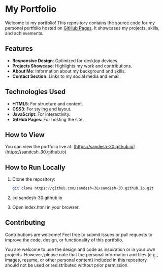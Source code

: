 # My Portfolio

Welcome to my portfolio! This repository contains the source code for my personal portfolio hosted on [GitHub Pages](https://sandesh-30.github.io). It showcases my projects, skills, and achievements.

## Features

- **Responsive Design**: Optimized for desktop devices.
- **Projects Showcase**: Highlights my work and contributions.
- **About Me**: Information about my background and skills.
- **Contact Section**: Links to my social media and email.

## Technologies Used

- **HTML5**: For structure and content.
- **CSS3**: For styling and layout.
- **JavaScript**: For interactivity.
- **GitHub Pages**: For hosting the site.

## How to View

You can view the portfolio live at: [https://sandesh-30.github.io](https://sandesh-30.github.io)

## How to Run Locally

1. Clone the repository:
   ```bash
   git clone https://github.com/sandesh-30/sandesh-30.github.io.git
   ```

2. cd sandesh-30.github.io

3. Open index.html in your browser.

## Contributing

Contributions are welcome! Feel free to submit issues or pull requests to improve the code, design, or functionality of this portfolio.

You are welcome to use the design and code as inspiration or in your own projects. However, please note that the personal information and files (e.g., images, resume, or other personal content) included in this repository should not be used or redistributed without prior permission.


